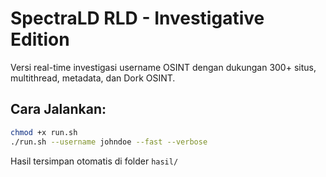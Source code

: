 
# SpectraLD RLD - Investigative Edition

Versi real-time investigasi username OSINT dengan dukungan 300+ situs, multithread, metadata, dan Dork OSINT.

## Cara Jalankan:
```bash
chmod +x run.sh
./run.sh --username johndoe --fast --verbose
```

Hasil tersimpan otomatis di folder `hasil/`
